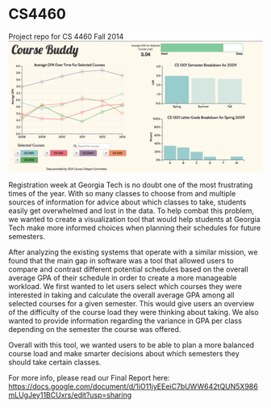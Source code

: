 CS4460
======

Project repo for CS 4460 Fall 2014
![alt tag](https://raw.githubusercontent.com/gallonp/CS4460/master/Screen%20Shot%202015-01-29%20at%2010.36.41%20PM.png)

Registration week at Georgia Tech is no doubt one of the most frustrating times of the year. With so many classes to choose from and multiple sources of information for advice about which classes to take, students easily get overwhelmed and lost in the data. To help combat this problem, we wanted to create a visualization tool that would help students at Georgia Tech make more informed choices when planning their schedules for future semesters. 

After analyzing the existing systems that operate with a similar mission, we found that the main gap in software was a tool that allowed users to compare and contrast different potential schedules based on the overall average GPA of their schedule in order to create a more manageable workload. We first wanted to let users select which courses they were interested in taking and calculate the overall average GPA among all selected courses for a given semester. This would give users an overview of the difficulty of the course load they were thinking about taking. We also wanted to provide information regarding the variance in GPA per class depending on the semester the course was offered. 

Overall with this tool, we wanted users to be able to plan a more balanced course load and make smarter decisions about which semesters they should take certain classes. 

For more info, please read our Final Report here:
https://docs.google.com/document/d/1iO11jyEEeiC7bUWW642tQUN5X986mLUgJey11BCUxrs/edit?usp=sharing
